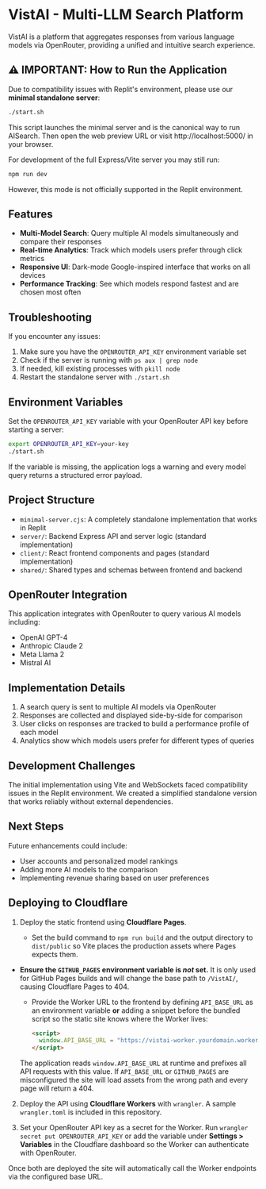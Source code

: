 # VistAI - Multi-LLM Search Platform

VistAI is a platform that aggregates responses from various language models via OpenRouter, providing a unified and intuitive search experience.

## ⚠️ IMPORTANT: How to Run the Application

Due to compatibility issues with Replit's environment, please use our **minimal standalone server**:

```bash
./start.sh
```
This script launches the minimal server and is the canonical way to run AISearch.
Then open the web preview URL or visit http://localhost:5000/ in your browser.

For development of the full Express/Vite server you may still run:

```bash
npm run dev
```
However, this mode is not officially supported in the Replit environment.

## Features

- **Multi-Model Search**: Query multiple AI models simultaneously and compare their responses
- **Real-time Analytics**: Track which models users prefer through click metrics
- **Responsive UI**: Dark-mode Google-inspired interface that works on all devices
- **Performance Tracking**: See which models respond fastest and are chosen most often

## Troubleshooting

If you encounter any issues:

1. Make sure you have the `OPENROUTER_API_KEY` environment variable set
2. Check if the server is running with `ps aux | grep node`
3. If needed, kill existing processes with `pkill node`
4. Restart the standalone server with `./start.sh`

## Environment Variables

Set the `OPENROUTER_API_KEY` variable with your OpenRouter API key before starting a server:

```bash
export OPENROUTER_API_KEY=your-key
./start.sh
```
If the variable is missing, the application logs a warning and every model query returns a structured error payload.

## Project Structure

- `minimal-server.cjs`: A completely standalone implementation that works in Replit
- `server/`: Backend Express API and server logic (standard implementation)
- `client/`: React frontend components and pages (standard implementation)
- `shared/`: Shared types and schemas between frontend and backend

## OpenRouter Integration

This application integrates with OpenRouter to query various AI models including:
- OpenAI GPT-4
- Anthropic Claude 2
- Meta Llama 2
- Mistral AI

## Implementation Details

1. A search query is sent to multiple AI models via OpenRouter
2. Responses are collected and displayed side-by-side for comparison
3. User clicks on responses are tracked to build a performance profile of each model
4. Analytics show which models users prefer for different types of queries

## Development Challenges

The initial implementation using Vite and WebSockets faced compatibility issues in the Replit environment. We created a simplified standalone version that works reliably without external dependencies.

## Next Steps

Future enhancements could include:
- User accounts and personalized model rankings
- Adding more AI models to the comparison
- Implementing revenue sharing based on user preferences

## Deploying to Cloudflare

1. Deploy the static frontend using **Cloudflare Pages**.

   - Set the build command to `npm run build` and the output directory to `dist/public` so Vite places the production assets where Pages expects them.

- **Ensure the `GITHUB_PAGES` environment variable is *not* set.** It is only
     used for GitHub Pages builds and will change the base path to `/VistAI/`,
     causing Cloudflare Pages to 404.
   - Provide the Worker URL to the frontend by defining `API_BASE_URL` as an environment variable **or** adding a snippet before the bundled script so the static site knows where the Worker lives:

     ```html
     <script>
       window.API_BASE_URL = "https://vistai-worker.yourdomain.workers.dev";
     </script>
     ```

  The application reads `window.API_BASE_URL` at runtime and prefixes all API
  requests with this value. If `API_BASE_URL` or `GITHUB_PAGES` are misconfigured
  the site will load assets from the wrong path and every page will return a
  404.

2. Deploy the API using **Cloudflare Workers** with `wrangler`. A sample `wrangler.toml` is included in this repository.

3. Set your OpenRouter API key as a secret for the Worker. Run `wrangler secret put OPENROUTER_API_KEY` or add the variable under **Settings > Variables** in the Cloudflare dashboard so the Worker can authenticate with OpenRouter.

Once both are deployed the site will automatically call the Worker endpoints via the configured base URL.
